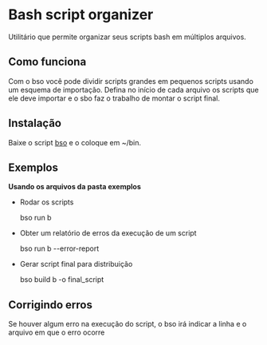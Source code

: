 Bash script organizer
===

Utilitário que permite organizar seus scripts bash em múltiplos arquivos.

## Como funciona

Com o bso você pode dividir scripts grandes em pequenos scripts usando um esquema de importação.
Defina no início de cada arquivo os scripts que ele deve importar e o sbo faz o trabalho de montar o script final.

## Instalação

Baixe o script [bso](bso) e o coloque em ~/bin.

## Exemplos

**Usando os arquivos da pasta exemplos**

* Rodar os scripts
  
  bso run b

* Obter um relatório de erros da execução de um script
  
  bso run b --error-report

* Gerar script final para distribuição

  bso build b -o final_script
  
## Corrigindo erros

  Se houver algum erro na execução do script, o bso irá indicar a linha e o arquivo em que o erro ocorre

